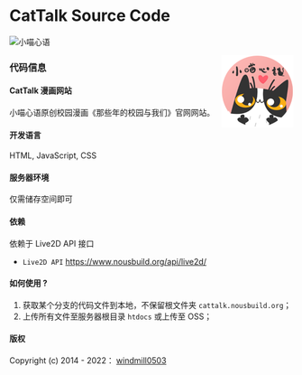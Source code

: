 # CatTalk Source Code

![小喵心语](https://img.shields.io/badge/小喵心语-cattalk.nousbuiuld.org-F6B5B2)

<img src='favicon.png' align='right' alt='SA Logo'>

### 代码信息

#### CatTalk 漫画网站

小喵心语原创校园漫画《那些年的校园与我们》官网网站。

#### 开发语言

HTML, JavaScript, CSS

#### 服务器环境

仅需储存空间即可

#### 依赖

依赖于 Live2D API 接口

- `Live2D API` https://www.nousbuild.org/api/live2d/

#### 如何使用 ?

1. 获取某个分支的代码文件到本地，不保留根文件夹 `cattalk.nousbuild.org`；
2. 上传所有文件至服务器根目录 `htdocs` 或上传至 OSS；

#### 版权

Copyright (c) 2014 - 2022： [windmill0503](https://github.com/windmill0503)
